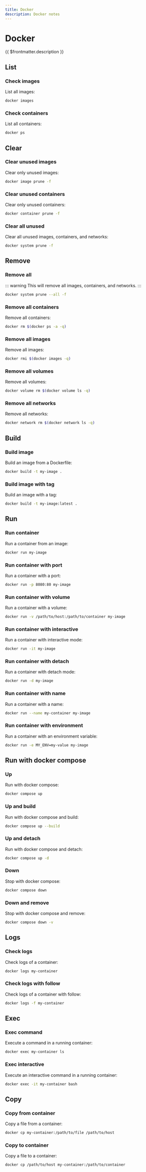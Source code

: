 ```yaml
---
title: Docker
description: Docker notes
---
```


# Docker

{{ $frontmatter.description }}

## List

### Check images

List all images:

```sh
docker images
```

### Check containers

List all containers:

```sh
docker ps
```

## Clear

### Clear unused images

Clear only unused images:

```sh
docker image prune -f
```

### Clear unused containers

Clear only unused containers:

```sh
docker container prune -f
```

### Clear all unused

Clear all unused images, containers, and networks:

```sh
docker system prune -f
```

## Remove

### Remove all

::: warning
This will remove all images, containers, and networks.
:::

```sh
docker system prune --all -f
```

### Remove all containers

Remove all containers:

```sh
docker rm $(docker ps -a -q)
```

### Remove all images

Remove all images:

```sh
docker rmi $(docker images -q)
```

### Remove all volumes

Remove all volumes:

```sh
docker volume rm $(docker volume ls -q)
```

### Remove all networks

Remove all networks:

```sh
docker network rm $(docker network ls -q)
```

## Build

### Build image

Build an image from a Dockerfile:

```sh
docker build -t my-image .
```

### Build image with tag

Build an image with a tag:

```sh
docker build -t my-image:latest .
```

## Run

### Run container

Run a container from an image:

```sh
docker run my-image
```

### Run container with port

Run a container with a port:

```sh
docker run -p 8080:80 my-image
```

### Run container with volume

Run a container with a volume:

```sh
docker run -v /path/to/host:/path/to/container my-image
```

### Run container with interactive

Run a container with interactive mode:

```sh
docker run -it my-image
```

### Run container with detach

Run a container with detach mode:

```sh
docker run -d my-image
```

### Run container with name

Run a container with a name:

```sh
docker run --name my-container my-image
```

### Run container with environment

Run a container with an environment variable:

```sh
docker run -e MY_ENV=my-value my-image
```

## Run with docker compose

### Up

Run with docker compose:

```sh
docker compose up
```

### Up and build

Run with docker compose and build:

```sh
docker compose up --build
```

### Up and detach

Run with docker compose and detach:

```sh
docker compose up -d
```

### Down

Stop with docker compose:

```sh
docker compose down
```

### Down and remove

Stop with docker compose and remove:

```sh
docker compose down -v
```

## Logs

### Check logs

Check logs of a container:

```sh
docker logs my-container
```

### Check logs with follow

Check logs of a container with follow:

```sh
docker logs -f my-container
```

## Exec

### Exec command

Execute a command in a running container:

```sh
docker exec my-container ls
```

### Exec interactive

Execute an interactive command in a running container:

```sh
docker exec -it my-container bash
```

## Copy

### Copy from container

Copy a file from a container:

```sh
docker cp my-container:/path/to/file /path/to/host
```

### Copy to container

Copy a file to a container:

```sh
docker cp /path/to/host my-container:/path/to/container
```
